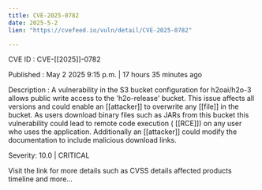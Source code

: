 ```yaml
---
title: CVE-2025-0782
date: 2025-5-2
lien: "https://cvefeed.io/vuln/detail/CVE-2025-0782"

---
```


CVE ID : CVE-[[2025]]-0782

Published :  May 2
2025
9:15 p.m. | 17 hours
35 minutes ago

Description : A vulnerability in the S3 bucket configuration for h2oai/h2o-3 allows public write access to the 'h2o-release' bucket. This issue affects all versions and could enable an  [[attacker]] to overwrite any  [[file]] in the bucket. As users download binary files such as JARs from this bucket
this vulnerability could lead to remote code execution ( [[RCE]]) on any user who uses the application. Additionally
an  [[attacker]] could modify the documentation to include malicious download links.

Severity: 10.0 | CRITICAL

Visit the link for more details
such as CVSS details
affected products
timeline
and more...
